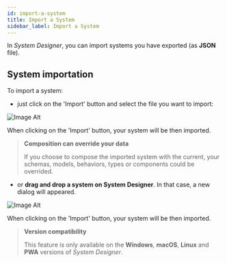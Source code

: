 ```yaml
---
id: import-a-system
title: Import a System
sidebar_label: Import a System
---
```


In *System Designer*, you can import systems you have exported (as **JSON** file).

## System importation

To import a system:

* just click on the 'Import' button and select the file you want to import:

![Image Alt](../../img/import-a-system-dialog.png)

When clicking on the 'Import' button, your system will be then imported.

>**Composition can override your data**
>
>If you choose to compose the imported system with the current, your schemas, models, behaviors, types or components could be overrided.

* or **drag and drop a system on System Designer**. In that case, a new dialog will appeared.

![Image Alt](../../img/import-a-system-drag-dialog.png)

When clicking on the 'Import' button, your system will be then imported.

>**Version compatibility**
>
>This feature is only available on the **Windows**, **macOS**, **Linux** and **PWA** versions of *System Designer*.